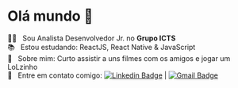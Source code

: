 <!--<img width="auto" src="https://github.com/tgmarinho/tgmarinho/blob/master/banner.png">-->

# Olá mundo 👋

 👨‍💻  &nbsp; Sou Analista Desenvolvedor Jr. no **Grupo ICTS**
 <br/> :books: &nbsp; Estou estudando: ReactJS, React Native & JavaScript
 <br/> 💬  &nbsp; Sobre mim: Curto assistir a uns filmes com os amigos e jogar um LoLzinho 
 <br/> :email: &nbsp; Entre em contato comigo: [![Linkedin Badge](https://img.shields.io/badge/-Rickson%20Lima-blue?style=flat-square&logo=Linkedin&logoColor=white&link=https://www.linkedin.com/in/rickson-lima-a06a391b5/)](https://www.linkedin.com/in/rickson-lima-a06a391b5/) 
| 
[![Gmail Badge](https://img.shields.io/badge/-lima.rickson20@gmail.com-c14438?style=flat-square&logo=Gmail&logoColor=white&link=mailto:lima.rickson20@gmail.com)](mailto:lima.rickson20@gmail.com)

<!--
**rickson-lima/rickson-lima** is a ✨ _special_ ✨ repository because its `README.md` (this file) appears on your GitHub profile.
